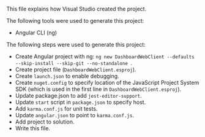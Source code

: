This file explains how Visual Studio created the project.

The following tools were used to generate this project:
- Angular CLI (ng)

The following steps were used to generate this project:
- Create Angular project with ng: `ng new DashboardWebClient --defaults --skip-install --skip-git --no-standalone `.
- Create project file (`DashboardWebClient.esproj`).
- Create `launch.json` to enable debugging.
- Create `nuget.config` to specify location of the JavaScript Project System SDK (which is used in the first line in `DashboardWebClient.esproj`).
- Update package.json to add `jest-editor-support`.
- Update `start` script in `package.json` to specify host.
- Add `karma.conf.js` for unit tests.
- Update `angular.json` to point to `karma.conf.js`.
- Add project to solution.
- Write this file.
